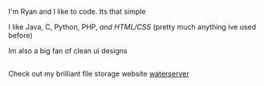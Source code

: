 I'm Ryan and I like to code. Its that simple

I like Java, C, Python, PHP, *and HTML/CSS* (pretty much anything ive used before)

Im also a big fan of clean ui designs

##

Check out my brilliant file storage website [waterserver](https://waterserver.sytes.net/)
